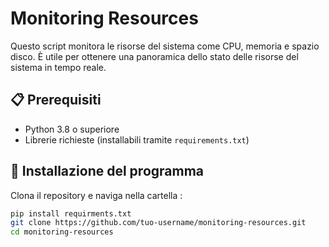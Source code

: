 # Monitoring Resources

Questo script monitora le risorse del sistema come CPU, memoria e spazio disco. È utile per ottenere una panoramica dello stato delle risorse del sistema in tempo reale.

## 📋 Prerequisiti

- Python 3.8 o superiore
- Librerie richieste (installabili tramite `requirements.txt`)

## 🚀 Installazione del programma

Clona il repository e naviga nella cartella :

```bash
pip install requirments.txt
git clone https://github.com/tuo-username/monitoring-resources.git
cd monitoring-resources
